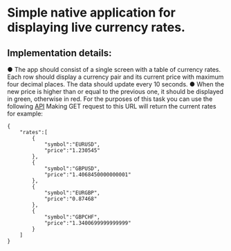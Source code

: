 # Simple native application for displaying live currency rates.

## Implementation details:
● The app should consist of a single screen with a table of currency rates. Each
row should display a currency pair and its current price with maximum four
decimal places. The data should update every 10 seconds.
● When the new price is higher than or equal to the previous one, it should be
displayed in green, otherwise in red.
For the purposes of this task you can use the following [API](https://pricing-staging.unleashedcapital.com/rates)
Making GET request to this URL will return the current rates for example:
```
{
    "rates":[
        {
            "symbol":"EURUSD",
            "price":"1.230545"
        },
        {
            "symbol":"GBPUSD",
            "price":"1.4068450000000001"
        },
        {
            "symbol":"EURGBP",
            "price":"0.87468"
        },
        {
            "symbol":"GBPCHF",
            "price":"1.3400699999999999"
        }
    ]
}
```
